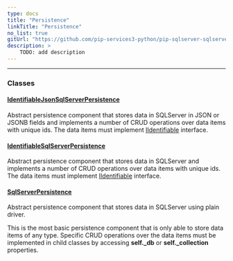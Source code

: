 ```yaml
---
type: docs
title: "Persistence"
linkTitle: "Persistence"
no_list: true
gitUrl: "https://github.com/pip-services3-python/pip-sqlserver-sqlserver-python"
description: >
    TODO: add description
---
```

---

<div class="module-body"> 

### Classes

#### [IdentifiableJsonSqlServerPersistence](identifiable_json_sqlserver_persistence)
Abstract persistence component that stores data in SQLServer in JSON or JSONB fields
and implements a number of CRUD operations over data items with unique ids.
The data items must implement [IIdentifiable](../../commons/data/iidentifiable) interface.


#### [IdentifiableSqlServerPersistence](identifiable_sqlserver_persistence)
Abstract persistence component that stores data in SQLServer
and implements a number of CRUD operations over data items with unique ids.
The data items must implement [IIdentifiable](../../commons/data/iidentifiable) interface. 

#### [SqlServerPersistence](sqlserver_persistence)
Abstract persistence component that stores data in SQLServer using plain driver.

This is the most basic persistence component that is only
able to store data items of any type. Specific CRUD operations
over the data items must be implemented in child classes by
accessing **self._db** or **self._collection** properties.

</div>